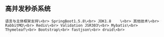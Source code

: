 高并发秒杀系统
----
`语言与主体框架支持\<br>
        SpringBoot1.5.8\<br>
        JDK1.8    \<br>
 其他技术\<br>
        RabbitMQ\<br>
        Redis\<br>
        Validation JSR303\<br>
        Mybatis\<br>
        Thymeleaf\<br>
        Bootstrap\<br>
        fastjson\<br>
        druid\<br>`
